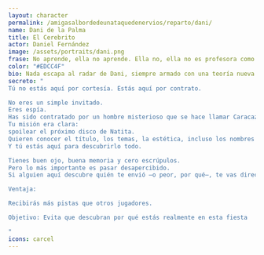 ```yaml
---
layout: character
permalink: /amigasalbordedeunataquedenervios/reparto/dani/
name: Dani de la Palma 
title: El Cerebrito
actor: Daniel Fernández 
image: /assets/portraits/dani.png
frase: No aprende, ella no aprende. Ella no, ella no es profesora como otras.
color: "#EDCC4F"
bio: Nada escapa al radar de Dani, siempre armado con una teoría nueva o una sospecha pendiente. Docente en la vida y detective en tiempo libre, le fascinan los pequeños detalles y no puede evitar escrutar las motivaciones ajenas, sobre todo cuando presiente una historia oculta tras cada pareja de baile o cada brindis. Natita es la clave de algún gran enigma que aún no ha logrado descifrar.
secreto: "
Tú no estás aquí por cortesía. Estás aquí por contrato.

No eres un simple invitado.
Eres espía.
Has sido contratado por un hombre misterioso que se hace llamar Caracazador, nadie sabe bien quién es, pero paga bien.
Tu misión era clara:
spoilear el próximo disco de Natita.
Quieren conocer el título, los temas, la estética, incluso los nombres de los colaboradores antes de que ella lo anuncie.
Y tú estás aquí para descubrirlo todo.

Tienes buen ojo, buena memoria y cero escrúpulos.
Pero lo más importante es pasar desapercibido.
Si alguien aquí descubre quién te envió —o peor, por qué—, te vas directo a la cárcel. Por suerte ser tan cotilla trae consigo una serie de ventajas ahora que la fiesta ha dado un giro a lo trágico.

Ventaja:

Recibirás más pistas que otros jugadores.

Objetivo: Evita que descubran por qué estás realmente en esta fiesta

"
icons: carcel
---
```

